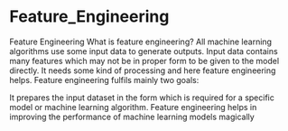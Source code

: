 # Feature_Engineering
Feature Engineering 
What is feature engineering?
All machine learning algorithms use some input data to generate outputs. Input data contains many features which may not be in proper form to be given to the model directly. It needs some kind of processing and here feature engineering helps. Feature engineering fulfils mainly two goals:

It prepares the input dataset in the form which is required for a specific model or machine learning algorithm.
Feature engineering helps in improving the performance of machine learning models magically
